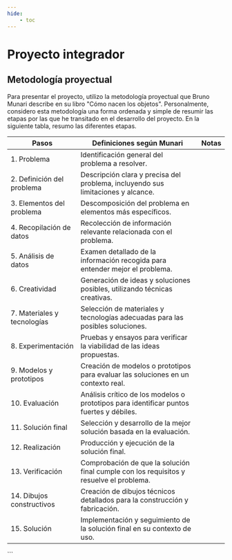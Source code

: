 ```yaml
---
hide:
    - toc
---
```


# Proyecto integrador

## Metodología proyectual

Para presentar el proyecto, utilizo la metodología proyectual que Bruno Munari describe en su libro "Cómo nacen los objetos". Personalmente, considero esta metodología una forma ordenada y simple de resumir las etapas por las que he transitado en el desarrollo del proyecto. En la siguiente tabla, resumo las diferentes etapas.

<table>
  <thead>
    <tr>
      <th>Pasos</th>
      <th>Definiciones según Munari</th>
      <th>Notas</th>
    </tr>
  </thead>
  <tbody>
    <tr>
      <td>1. Problema</td>
      <td>Identificación general del problema a resolver.</td>
      <td></td>
    </tr>
    <tr>
      <td>2. Definición del problema</td>
      <td>Descripción clara y precisa del problema, incluyendo sus limitaciones y alcance.</td>
      <td></td>
    </tr>
    <tr>
      <td>3. Elementos del problema</td>
      <td>Descomposición del problema en elementos más específicos.</td>
      <td></td>
    </tr>
    <tr>
      <td>4. Recopilación de datos</td>
      <td>Recolección de información relevante relacionada con el problema.</td>
      <td></td>
    </tr>
    <tr>
      <td>5. Análisis de datos</td>
      <td>Examen detallado de la información recogida para entender mejor el problema.</td>
      <td></td>
    </tr>
    <tr>
      <td>6. Creatividad</td>
      <td>Generación de ideas y soluciones posibles, utilizando técnicas creativas.</td>
      <td></td>
    </tr>
    <tr>
      <td>7. Materiales y tecnologías</td>
      <td>Selección de materiales y tecnologías adecuadas para las posibles soluciones.</td>
      <td></td>
    </tr>
    <tr>
      <td>8. Experimentación</td>
      <td>Pruebas y ensayos para verificar la viabilidad de las ideas propuestas.</td>
      <td></td>
    </tr>
    <tr>
      <td>9. Modelos y prototipos</td>
      <td>Creación de modelos o prototipos para evaluar las soluciones en un contexto real.</td>
      <td></td>
    </tr>
    <tr>
      <td>10. Evaluación</td>
      <td>Análisis crítico de los modelos o prototipos para identificar puntos fuertes y débiles.</td>
      <td></td>
    </tr>
    <tr>
      <td>11. Solución final</td>
      <td>Selección y desarrollo de la mejor solución basada en la evaluación.</td>
      <td></td>
    </tr>
    <tr>
      <td>12. Realización</td>
      <td>Producción y ejecución de la solución final.</td>
      <td></td>
    </tr>
    <tr>
      <td>13. Verificación</td>
      <td>Comprobación de que la solución final cumple con los requisitos y resuelve el problema.</td>
      <td></td>
    </tr>
    <tr>
      <td>14. Dibujos constructivos</td>
      <td>Creación de dibujos técnicos detallados para la construcción y fabricación.</td>
      <td></td>
    </tr>
    <tr>
      <td>15. Solución</td>
      <td>Implementación y seguimiento de la solución final en su contexto de uso.</td>
      <td></td>
    </tr>
  </tbody>
</table>
```